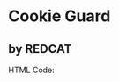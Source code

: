 # Cookie Guard
## by REDCAT

HTML Code:
<pre>
  <div id="cookie"></div>
  <script src="./ts/cookie_2.js"></script>
<pre>

